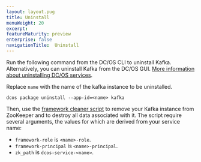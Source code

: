 ```yaml
---
layout: layout.pug
title: Uninstall
menuWeight: 20
excerpt:
featureMaturity: preview
enterprise: false
navigationTitle:  Uninstall
---
```


<!-- This source repo for this topic is https://github.com/mesosphere/dcos-kafka-service -->











Run the following command from the DC/OS CLI to uninstall Kafka. Alternatively, you can uninstall Kafka from the DC/OS GUI. [More information about uninstalling DC/OS services](/docs/1.9/usage/managing-services/uninstall/).

Replace `name` with the name of the kafka instance to be uninstalled.

    dcos package uninstall --app-id=<name> kafka
    
Then, use the [framework cleaner script](/docs/1.9/deploying-services/uninstall/#framework-cleaner) to remove your Kafka instance from ZooKeeper and to destroy all data associated with it. The script require several arguments, the values for which are derived from your service name:

*   `framework-role` is `<name>-role`.
*   `framework-principal` is `<name>-principal`.
*   `zk_path` is `dcos-service-<name>`.
